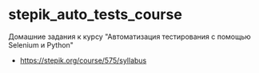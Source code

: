 # stepik_auto_tests_course
Домашние задания к курсу "Автоматизация тестирования с помощью Selenium и Python" 
* https://stepik.org/course/575/syllabus
